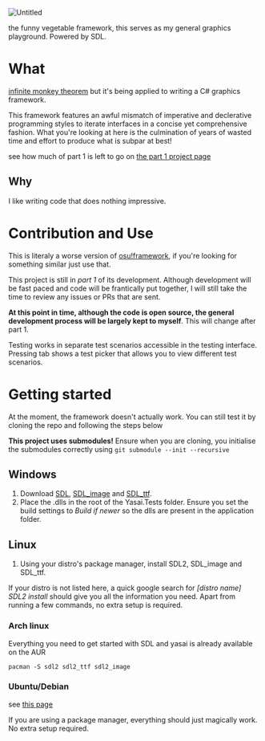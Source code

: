 ![Untitled](https://user-images.githubusercontent.com/28855597/133410381-8996ebf2-7a67-42fa-915f-e711a330dbb0.png)

the funny vegetable framework, this serves as my general graphics playground. Powered by SDL.

# What
[infinite monkey theorem](https://en.wikipedia.org/wiki/Infinite_monkey_theorem) but it's being applied to writing a C# graphics framework. 

This framework features an awful mismatch of imperative and declerative programming styles to iterate interfaces in a concise yet comprehensive fashion. What you're looking at here is the culmination of years of wasted time and effort to produce what is subpar at best!

see how much of part 1 is left to go on [the part 1 project page](https://github.com/EpicTofuu/Yasai/projects/1) 

## Why
I like writing code that does nothing impressive.

# Contribution and Use
This is literaly a worse version of [osu!framework](https://github.com/ppy/osu-framework), if you're looking for something similar just use that.

This project is still in *part 1* of its development. Although development will be fast paced and code will be frantically put together, I will still take the time to review any issues or PRs that are sent. 

**At this point in time, although the code is open source, the general development process will be largely kept to myself**. This will change after part 1.

Testing works in separate test scenarios accessible in the testing interface. Pressing tab shows a test picker that allows you to view different test scenarios.

# Getting started
At the moment, the framework doesn't actually work. You can still test it by cloning the repo and following the steps below

**This project uses submodules!** Ensure when you are cloning, you initialise the submodules correctly using 
`git submodule --init --recursive`

## Windows
1. Download [SDL](https://www.libsdl.org/download-2.0.php), [SDL_image](https://www.libsdl.org/projects/SDL_image/) and [SDL_ttf](https://www.libsdl.org/projects/SDL_ttf/). 
2. Place the .dlls in the root of the Yasai.Tests folder. Ensure you set the build settings to *Build if newer* so the dlls are present in the application folder.

## Linux
1. Using your distro's package manager, install SDL2, SDL_image and SDL_ttf. 

If your distro is not listed here, a quick google search for *[distro name] SDL2 install* should give you all the information you need. Apart from running a few commands, no extra setup is required.

### Arch linux
Everything you need to get started with SDL and yasai is already available on the AUR 
```
pacman -S sdl2 sdl2_ttf sdl2_image
```
### Ubuntu/Debian
see [this page](https://lazyfoo.net/tutorials/SDL/01_hello_SDL/linux/index.php)

If you are using a package manager, everything should just magically work. No extra setup required.
